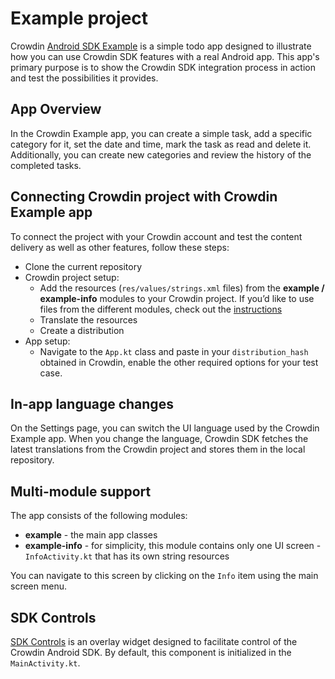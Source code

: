 # Example project

Crowdin [Android SDK Example](https://github.com/crowdin/mobile-sdk-android/tree/master/example) is a simple todo app designed to illustrate how you can use Crowdin SDK features with a real Android app. This app's primary purpose is to show the Crowdin SDK integration process in action and test the possibilities it provides.

## App Overview

In the Crowdin Example app, you can create a simple task, add a specific category for it, set the date and time, mark the task as read and delete it.
Additionally, you can create new categories and review the history of the completed tasks.

## Connecting Crowdin project with Crowdin Example app

To connect the project with your Crowdin account and test the content delivery as well as other features, follow these steps:

* Clone the current repository
* Crowdin project setup:
  * Add the resources (`res/values/strings.xml` files) from the **example / example-info** modules to your Crowdin project. If you’d like to use files from the different modules, check out the [instructions](https://put-the-correct-link-here.com)
  * Translate the resources
  * Create a distribution
* App setup:
  * Navigate to the `App.kt` class and paste in your `distribution_hash` obtained in Crowdin, enable the other required options for your test case.

## In-app language changes

On the Settings page, you can switch the UI language used by the Crowdin Example app. When you change the language, Crowdin SDK fetches the latest translations from the Crowdin project and stores them in the local repository.

## Multi-module support

The app consists of the following modules:

* **example** - the main app classes
* **example-info** - for simplicity, this module contains only one UI screen - `InfoActivity.kt` that has its own string resources

You can navigate to this screen by clicking on the `Info` item using the main screen menu.

## SDK Controls

[SDK Controls](/advanced-features/sdk-controls) is an overlay widget designed to facilitate control of the Crowdin Android SDK. By default, this component is initialized in the `MainActivity.kt`.
